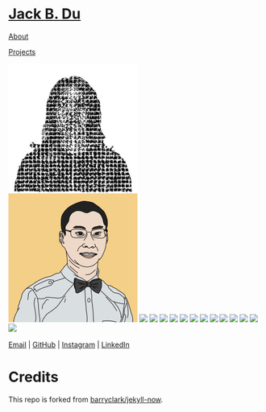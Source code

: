 # [Jack B. Du](https://jackbdu.com)

[About](https://jackbdu.com/about)

[Projects](https://jackbdu.com/projects)

[![](/media/projects/digital-self-portraits/thumb.jpg)](https://jackbdu.com/projects/digital-self-portraits)
[![](/media/projects/portraits-of-my-friends/thumb.jpg)](https://jackbdu.com/projects/portraits-of-my-friends)
[![](/media/projects/self-portraits/thumb.jpg)](https://jackbdu.com/projects/self-portraits)
[![](/media/projects/firewords/thumb.jpg)](https://jackbdu.com/projects/firewords)
[![](/media/projects/this-is-where-i-live/thumb.jpg)](https://jackbdu.com/projects/this-is-where-i-live)
[![](/media/projects/home-series/thumb.jpg)](https://jackbdu.com/projects/home-series)
[![](/media/projects/minus-e/thumb.jpg)](https://jackbdu.com/projects/minus-e)
[![](/media/projects/mandarinizer/thumb.jpg)](https://jackbdu.com/projects/mandarinizer)
[![](/media/projects/straight-lines/thumb.jpg)](https://jackbdu.com/projects/straight-lines)
[![](/media/projects/dark-and-light/thumb.jpg)](https://jackbdu.com/projects/dark-and-light)
[![](/media/projects/mother-and-father/thumb.jpg)](https://jackbdu.com/projects/mother-and-father)
[![](/media/projects/untitled/thumb.jpg)](https://jackbdu.com/projects/untitled)
[![](/media/projects/shirkys-eye/thumb.jpg)](https://jackbdu.com/projects/shirkys-eye)
[![](/media/projects/self-portrait/thumb.jpg)](https://jackbdu.com/projects/self-portrait)
[![](/media/projects/redrawer/thumb.jpg)](https://jackbdu.com/projects/redrawer)

[Email](mailto:hi@jackbdu.com) \| [GitHub](https://github.com/jackbdu) \| [Instagram](https://instagram.com/jackbdu) \| [LinkedIn](https://www.linkedin.com/in/jackbdu)

# Credits

This repo is forked from [barryclark/jekyll-now](https://github.com/barryclark/jekyll-now).
